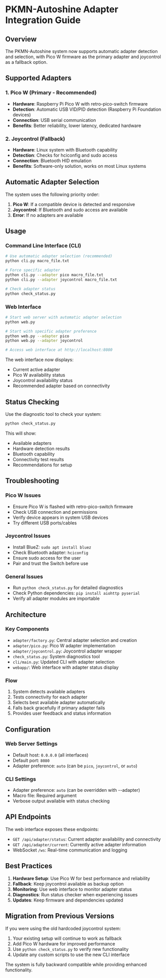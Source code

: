 # PKMN-Autoshine Adapter Integration Guide

## Overview
The PKMN-Autoshine system now supports automatic adapter detection and selection, with Pico W firmware as the primary adapter and joycontrol as a fallback option.

## Supported Adapters

### 1. Pico W (Primary - Recommended)
- **Hardware**: Raspberry Pi Pico W with retro-pico-switch firmware
- **Detection**: Automatic USB VID/PID detection (Raspberry Pi Foundation devices)
- **Connection**: USB serial communication
- **Benefits**: Better reliability, lower latency, dedicated hardware

### 2. Joycontrol (Fallback)
- **Hardware**: Linux system with Bluetooth capability
- **Detection**: Checks for hciconfig and sudo access
- **Connection**: Bluetooth HID emulation
- **Benefits**: Software-only solution, works on most Linux systems

## Automatic Adapter Selection

The system uses the following priority order:
1. **Pico W**: If a compatible device is detected and responsive
2. **Joycontrol**: If Bluetooth and sudo access are available
3. **Error**: If no adapters are available

## Usage

### Command Line Interface (CLI)

```bash
# Use automatic adapter selection (recommended)
python cli.py macro_file.txt

# Force specific adapter
python cli.py --adapter pico macro_file.txt
python cli.py --adapter joycontrol macro_file.txt

# Check adapter status
python check_status.py
```

### Web Interface

```bash
# Start web server with automatic adapter selection
python web.py

# Start with specific adapter preference
python web.py --adapter pico
python web.py --adapter joycontrol

# Access web interface at http://localhost:8080
```

The web interface now displays:
- Current active adapter
- Pico W availability status
- Joycontrol availability status
- Recommended adapter based on connectivity

## Status Checking

Use the diagnostic tool to check your system:

```bash
python check_status.py
```

This will show:
- Available adapters
- Hardware detection results
- Bluetooth capability
- Connectivity test results
- Recommendations for setup

## Troubleshooting

### Pico W Issues
- Ensure Pico W is flashed with retro-pico-switch firmware
- Check USB connection and permissions
- Verify device appears in system USB devices
- Try different USB ports/cables

### Joycontrol Issues
- Install BlueZ: `sudo apt install bluez`
- Check Bluetooth adapter: `hciconfig`
- Ensure sudo access for the user
- Pair and trust the Switch before use

### General Issues
- Run `python check_status.py` for detailed diagnostics
- Check Python dependencies: `pip install aiohttp pyserial`
- Verify all adapter modules are importable

## Architecture

### Key Components
- `adapter/factory.py`: Central adapter selection and creation
- `adapter/pico.py`: Pico W adapter implementation  
- `adapter/joycontrol.py`: Joycontrol adapter wrapper
- `check_status.py`: System diagnostics tool
- `cli/main.py`: Updated CLI with adapter selection
- `webapp/`: Web interface with adapter status display

### Flow
1. System detects available adapters
2. Tests connectivity for each adapter
3. Selects best available adapter automatically
4. Falls back gracefully if primary adapter fails
5. Provides user feedback and status information

## Configuration

### Web Server Settings
- Default host: `0.0.0.0` (all interfaces)
- Default port: `8080`
- Adapter preference: `auto` (can be `pico`, `joycontrol`, or `auto`)

### CLI Settings
- Adapter preference: `auto` (can be overridden with --adapter)
- Macro file: Required argument
- Verbose output available with status checking

## API Endpoints

The web interface exposes these endpoints:
- `GET /api/adapter/status`: Current adapter availability and connectivity
- `GET /api/adapter/current`: Currently active adapter information
- WebSocket `/ws`: Real-time communication and logging

## Best Practices

1. **Hardware Setup**: Use Pico W for best performance and reliability
2. **Fallback**: Keep joycontrol available as backup option
3. **Monitoring**: Use web interface to monitor adapter status
4. **Diagnostics**: Run status checker when experiencing issues
5. **Updates**: Keep firmware and dependencies updated

## Migration from Previous Versions

If you were using the old hardcoded joycontrol system:
1. Your existing setup will continue to work as fallback
2. Add Pico W hardware for improved performance
3. Use `python check_status.py` to verify new functionality
4. Update any custom scripts to use the new CLI interface

The system is fully backward compatible while providing enhanced functionality.